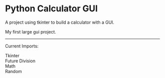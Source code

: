 # Python Calculator GUI

A project using tkinter to build a calculator with a GUI.

My first large gui project.

---

Current Imports:

<p>

Tkinter <br />
Future Division<br />
Math<br />
Random<br />

</p>